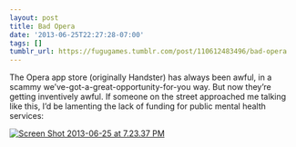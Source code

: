 ```yaml
---
layout: post
title: Bad Opera
date: '2013-06-25T22:27:28-07:00'
tags: []
tumblr_url: https://fugugames.tumblr.com/post/110612483496/bad-opera
---
```

The Opera app store (originally Handster) has always been awful, in a scammy we’ve-got-a-great-opportunity-for-you way. But now they’re getting inventively awful. If someone on the street approached me talking like this, I’d be lamenting the lack of funding for public mental health services:

[![Screen Shot 2013-06-25 at 7.23.37 PM](http://itshardtofondlepenguins.com/wp-content/uploads/2013/06/Screen-Shot-2013-06-25-at-7.23.37-PM.png)](http://itshardtofondlepenguins.com/wp-content/uploads/2013/06/Screen-Shot-2013-06-25-at-7.23.37-PM.png)

